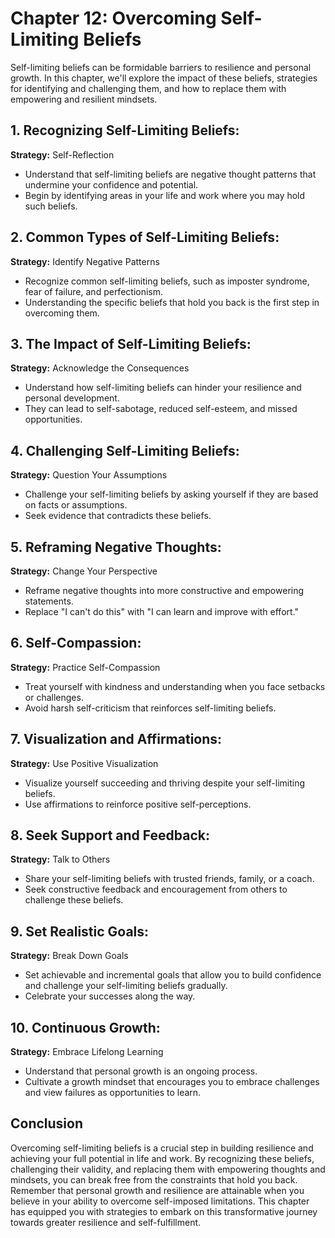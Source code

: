 Chapter 12: Overcoming Self-Limiting Beliefs
============================================

Self-limiting beliefs can be formidable barriers to resilience and personal growth. In this chapter, we'll explore the impact of these beliefs, strategies for identifying and challenging them, and how to replace them with empowering and resilient mindsets.

**1. Recognizing Self-Limiting Beliefs:**
-----------------------------------------

**Strategy:** Self-Reflection

* Understand that self-limiting beliefs are negative thought patterns that undermine your confidence and potential.
* Begin by identifying areas in your life and work where you may hold such beliefs.

**2. Common Types of Self-Limiting Beliefs:**
---------------------------------------------

**Strategy:** Identify Negative Patterns

* Recognize common self-limiting beliefs, such as imposter syndrome, fear of failure, and perfectionism.
* Understanding the specific beliefs that hold you back is the first step in overcoming them.

**3. The Impact of Self-Limiting Beliefs:**
-------------------------------------------

**Strategy:** Acknowledge the Consequences

* Understand how self-limiting beliefs can hinder your resilience and personal development.
* They can lead to self-sabotage, reduced self-esteem, and missed opportunities.

**4. Challenging Self-Limiting Beliefs:**
-----------------------------------------

**Strategy:** Question Your Assumptions

* Challenge your self-limiting beliefs by asking yourself if they are based on facts or assumptions.
* Seek evidence that contradicts these beliefs.

**5. Reframing Negative Thoughts:**
-----------------------------------

**Strategy:** Change Your Perspective

* Reframe negative thoughts into more constructive and empowering statements.
* Replace "I can't do this" with "I can learn and improve with effort."

**6. Self-Compassion:**
-----------------------

**Strategy:** Practice Self-Compassion

* Treat yourself with kindness and understanding when you face setbacks or challenges.
* Avoid harsh self-criticism that reinforces self-limiting beliefs.

**7. Visualization and Affirmations:**
--------------------------------------

**Strategy:** Use Positive Visualization

* Visualize yourself succeeding and thriving despite your self-limiting beliefs.
* Use affirmations to reinforce positive self-perceptions.

**8. Seek Support and Feedback:**
---------------------------------

**Strategy:** Talk to Others

* Share your self-limiting beliefs with trusted friends, family, or a coach.
* Seek constructive feedback and encouragement from others to challenge these beliefs.

**9. Set Realistic Goals:**
---------------------------

**Strategy:** Break Down Goals

* Set achievable and incremental goals that allow you to build confidence and challenge your self-limiting beliefs gradually.
* Celebrate your successes along the way.

**10. Continuous Growth:**
--------------------------

**Strategy:** Embrace Lifelong Learning

* Understand that personal growth is an ongoing process.
* Cultivate a growth mindset that encourages you to embrace challenges and view failures as opportunities to learn.

**Conclusion**
--------------

Overcoming self-limiting beliefs is a crucial step in building resilience and achieving your full potential in life and work. By recognizing these beliefs, challenging their validity, and replacing them with empowering thoughts and mindsets, you can break free from the constraints that hold you back. Remember that personal growth and resilience are attainable when you believe in your ability to overcome self-imposed limitations. This chapter has equipped you with strategies to embark on this transformative journey towards greater resilience and self-fulfillment.
